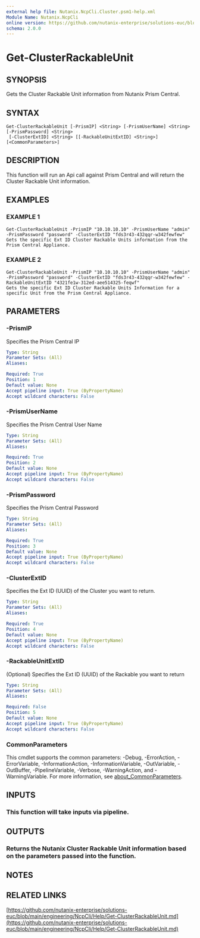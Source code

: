 ```yaml
---
external help file: Nutanix.NcpCli.Cluster.psm1-help.xml
Module Name: Nutanix.NcpCli
online version: https://github.com/nutanix-enterprise/solutions-euc/blob/main/engineering/NcpCli/Help/Get-ClusterRackableUnit.md
schema: 2.0.0
---
```


# Get-ClusterRackableUnit

## SYNOPSIS
Gets the Cluster Rackable Unit information from Nutanix Prism Central.

## SYNTAX

```
Get-ClusterRackableUnit [-PrismIP] <String> [-PrismUserName] <String> [-PrismPassword] <String>
 [-ClusterExtID] <String> [[-RackableUnitExtID] <String>] [<CommonParameters>]
```

## DESCRIPTION
This function will run an Api call against Prism Central and will return the Cluster Rackable Unit information.

## EXAMPLES

### EXAMPLE 1
```
Get-ClusterRackableUnit -PrismIP "10.10.10.10" -PrismUserName "admin" -PrismPassword "password" -ClusterExtID "fds3r43-432qqr-w342fewfew"
Gets the specific Ext ID Cluster Rackable Units information from the Prism Central Appliance.
```

### EXAMPLE 2
```
Get-ClusterRackableUnit -PrismIP "10.10.10.10" -PrismUserName "admin" -PrismPassword "password" -ClusterExtID "fds3r43-432qqr-w342fewfew" -RackableUnitExtID "4321fe1w-312ed-aee514325-feqwf"
Gets the specific Ext ID Cluster Rackable Units Information for a specific Unit from the Prism Central Appliance.
```

## PARAMETERS

### -PrismIP
Specifies the Prism Central IP

```yaml
Type: String
Parameter Sets: (All)
Aliases:

Required: True
Position: 1
Default value: None
Accept pipeline input: True (ByPropertyName)
Accept wildcard characters: False
```

### -PrismUserName
Specifies the Prism Central User Name

```yaml
Type: String
Parameter Sets: (All)
Aliases:

Required: True
Position: 2
Default value: None
Accept pipeline input: True (ByPropertyName)
Accept wildcard characters: False
```

### -PrismPassword
Specifies the Prism Central Password

```yaml
Type: String
Parameter Sets: (All)
Aliases:

Required: True
Position: 3
Default value: None
Accept pipeline input: True (ByPropertyName)
Accept wildcard characters: False
```

### -ClusterExtID
Specifies the Ext ID (UUID) of the Cluster you want to return.

```yaml
Type: String
Parameter Sets: (All)
Aliases:

Required: True
Position: 4
Default value: None
Accept pipeline input: True (ByPropertyName)
Accept wildcard characters: False
```

### -RackableUnitExtID
(Optional) Specifies the Ext ID (UUID) of the Rackable you want to return

```yaml
Type: String
Parameter Sets: (All)
Aliases:

Required: False
Position: 5
Default value: None
Accept pipeline input: True (ByPropertyName)
Accept wildcard characters: False
```

### CommonParameters
This cmdlet supports the common parameters: -Debug, -ErrorAction, -ErrorVariable, -InformationAction, -InformationVariable, -OutVariable, -OutBuffer, -PipelineVariable, -Verbose, -WarningAction, and -WarningVariable. For more information, see [about_CommonParameters](http://go.microsoft.com/fwlink/?LinkID=113216).

## INPUTS

### This function will take inputs via pipeline.
## OUTPUTS

### Returns the Nutanix Cluster Rackable Unit information based on the parameters passed into the function.
## NOTES

## RELATED LINKS

[https://github.com/nutanix-enterprise/solutions-euc/blob/main/engineering/NcpCli/Help/Get-ClusterRackableUnit.md](https://github.com/nutanix-enterprise/solutions-euc/blob/main/engineering/NcpCli/Help/Get-ClusterRackableUnit.md)

